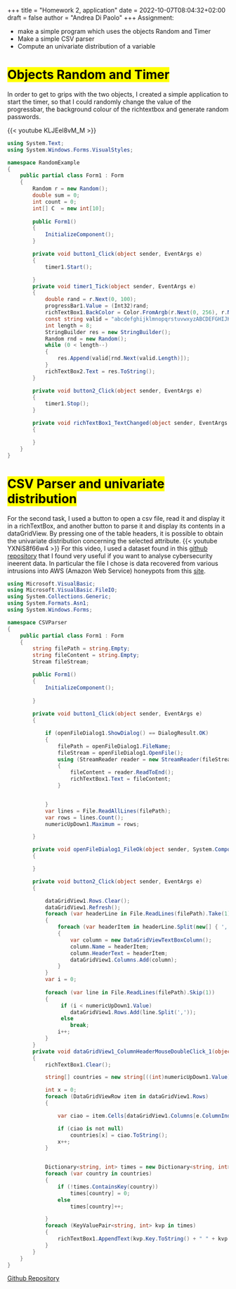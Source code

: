 +++
title = "Homework 2, application"
date = 2022-10-07T08:04:32+02:00
draft = false
author = "Andrea Di Paolo"
+++
Assignment:
<ul>
    <li> make a simple program which uses the objects Random and Timer </li>
    <li> Make a simple CSV parser </li>
    <li> Compute an univariate distribution of a variable</li>
</ul>
<!--more-->

# <mark> Objects Random and Timer </mark>

In order to get to grips with the two objects, I created a simple application to start the timer, so that I could randomly change the value of the progressbar, the background colour of the richtextbox and generate random passwords.

{{< youtube KLJEel8vM_M >}}

```cs
using System.Text;
using System.Windows.Forms.VisualStyles;

namespace RandomExample
{
    public partial class Form1 : Form
    {
        Random r = new Random();
        double sum = 0;
        int count = 0;
        int[] C  = new int[10];
       
        public Form1()
        {
            InitializeComponent();
        }

        private void button1_Click(object sender, EventArgs e)
        {
            timer1.Start();

        }
        private void timer1_Tick(object sender, EventArgs e)
        {
            double rand = r.Next(0, 100); 
            progressBar1.Value = (Int32)rand;
            richTextBox1.BackColor = Color.FromArgb(r.Next(0, 256), r.Next(0, 256), r.Next(0, 256));
            const string valid = "abcdefghijklmnopqrstuvwxyzABCDEFGHIJKLMNOPQRSTUVWXYZ1234567890";
            int length = 8;
            StringBuilder res = new StringBuilder();
            Random rnd = new Random();
            while (0 < length--)
            {
                res.Append(valid[rnd.Next(valid.Length)]);
            }
            richTextBox2.Text = res.ToString();
        }

        private void button2_Click(object sender, EventArgs e)
        {
            timer1.Stop();
        }

        private void richTextBox1_TextChanged(object sender, EventArgs e)
        {

        }
    }
}
```
# <mark> CSV Parser and univariate distribution</mark>
For the second task, I used a button to open a csv file, read it and display it in a richTextBox, and another button to parse it and display its contents in a dataGridView. By pressing one of the table headers, it is possible to obtain the univariate distribution concerning the selected attribute.
{{< youtube YXNiS8f66w4 >}}
For this video, I used a dataset found in this [github repository](https://github.com/shramos/Awesome-Cybersecurity-Datasets) that I found very useful if you want to analyse cybersecurity ineerent data. In particular the file I chose is data recovered from various intrusions into AWS (Amazon Web Service) honeypots from this [site](https://datadrivensecurity.info/blog/pages/dds-dataset-collection.html).
```cs
using Microsoft.VisualBasic;
using Microsoft.VisualBasic.FileIO;
using System.Collections.Generic;
using System.Formats.Asn1;
using System.Windows.Forms;

namespace CSVParser
{
    public partial class Form1 : Form
    {
        string filePath = string.Empty;
        string fileContent = string.Empty;
        Stream fileStream;

        public Form1()
        {
            InitializeComponent();
           
        }
       
        private void button1_Click(object sender, EventArgs e)
        {

            if (openFileDialog1.ShowDialog() == DialogResult.OK)
            {
                filePath = openFileDialog1.FileName;
                fileStream = openFileDialog1.OpenFile();
                using (StreamReader reader = new StreamReader(fileStream))
                {
                    fileContent = reader.ReadToEnd();
                    richTextBox1.Text = fileContent;
                }


            }
            var lines = File.ReadAllLines(filePath);
            var rows = lines.Count();
            numericUpDown1.Maximum = rows;

        }

        private void openFileDialog1_FileOk(object sender, System.ComponentModel.CancelEventArgs e)
        {

        }

        private void button2_Click(object sender, EventArgs e)
        {

            dataGridView1.Rows.Clear();
            dataGridView1.Refresh();
            foreach (var headerLine in File.ReadLines(filePath).Take(1))
            {
                foreach (var headerItem in headerLine.Split(new[] { ',' }, StringSplitOptions.RemoveEmptyEntries))
                {
                    var column = new DataGridViewTextBoxColumn();
                    column.Name = headerItem;
                    column.HeaderText = headerItem;
                    dataGridView1.Columns.Add(column);
                }
            }
            var i = 0;
            
            foreach (var line in File.ReadLines(filePath).Skip(1))
            {
                 if (i < numericUpDown1.Value)
                    dataGridView1.Rows.Add(line.Split(','));
                 else
                    break;
                i++;
            }
        }
        private void dataGridView1_ColumnHeaderMouseDoubleClick_1(object sender, DataGridViewCellMouseEventArgs e)
        {
            richTextBox1.Clear();

            string[] countries = new string[((int)numericUpDown1.Value)];

            int x = 0;
            foreach (DataGridViewRow item in dataGridView1.Rows)
            {

                var ciao = item.Cells[dataGridView1.Columns[e.ColumnIndex].HeaderText].Value;

                if (ciao is not null)
                    countries[x] = ciao.ToString();
                x++;
            }


            Dictionary<string, int> times = new Dictionary<string, int>();
            foreach (var country in countries)
            {
                if (!times.ContainsKey(country))
                    times[country] = 0;
                else
                    times[country]++;

            }
            foreach (KeyValuePair<string, int> kvp in times)
            {
                richTextBox1.AppendText(kvp.Key.ToString() + " " + kvp.Value.ToString() + "\n");
            }
        }
    }
}
```
[Github Repository](https://github.com/AndreaDipa/Statistics-homeworks)
